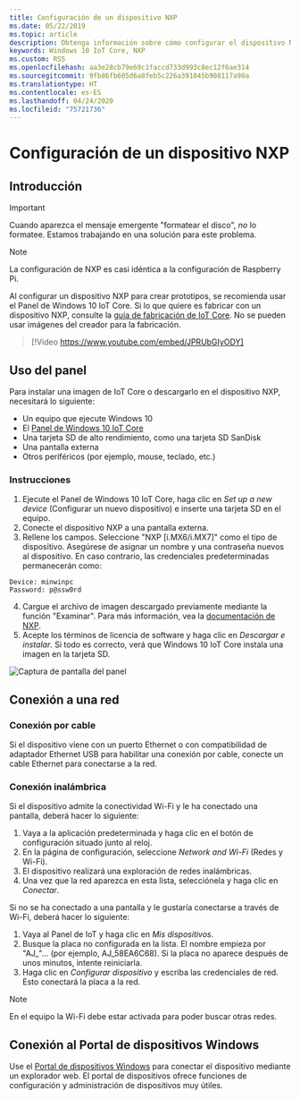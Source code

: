 ```yaml
---
title: Configuración de un dispositivo NXP
ms.date: 05/22/2019
ms.topic: article
description: Obtenga información sobre cómo configurar el dispositivo NXP con Windows 10 IoT Core.
keywords: Windows 10 IoT Core, NXP
ms.custom: RS5
ms.openlocfilehash: aa3e28cb79e69c1faccd733d993c8ec12f6ae314
ms.sourcegitcommit: 9fb86fb605d6a8feb5c226a391045b908117a90a
ms.translationtype: HT
ms.contentlocale: es-ES
ms.lasthandoff: 04/24/2020
ms.locfileid: "75721736"
---
```

# <a name="setting-up-a-nxp-device"></a>Configuración de un dispositivo NXP

## <a name="overview"></a>Introducción

> [!IMPORTANT]
> Cuando aparezca el mensaje emergente "formatear el disco", _no_ lo formatee. Estamos trabajando en una solución para este problema.

> [!NOTE]
> La configuración de NXP es casi idéntica a la configuración de Raspberry Pi.

Al configurar un dispositivo NXP para crear prototipos, se recomienda usar el Panel de Windows 10 IoT Core. Si lo que quiere es fabricar con un dispositivo NXP, consulte la [guía de fabricación de IoT Core](https://docs.microsoft.com/windows-hardware/manufacture/iot/iot-core-manufacturing-guide). No se pueden usar imágenes del creador para la fabricación.
<br>
> [!Video https://www.youtube.com/embed/JPRUbGIyODY]

## <a name="using-the-dashboard"></a>Uso del panel

Para instalar una imagen de IoT Core o descargarlo en el dispositivo NXP, necesitará lo siguiente:
* Un equipo que ejecute Windows 10 
* El [Panel de Windows 10 IoT Core](https://docs.microsoft.com/windows/iot-core/downloads)
* Una tarjeta SD de alto rendimiento, como una tarjeta SD SanDisk
* Una pantalla externa
* Otros periféricos (por ejemplo, mouse, teclado, etc.)

### <a name="instructions"></a>Instrucciones

1. Ejecute el Panel de Windows 10 IoT Core, haga clic en *Set up a new device* (Configurar un nuevo dispositivo) e inserte una tarjeta SD en el equipo.
2. Conecte el dispositivo NXP a una pantalla externa.
3. Rellene los campos. Seleccione "NXP [i.MX6/i.MX7]" como el tipo de dispositivo. Asegúrese de asignar un nombre y una contraseña nuevos al dispositivo. En caso contrario, las credenciales predeterminadas permanecerán como:

```
Device: minwinpc
Password: p@ssw0rd
```

4. Cargue el archivo de imagen descargado previamente mediante la función "Examinar". Para más información, vea la [documentación de NXP](https://docs.microsoft.com/windows/iot-core/learn-about-hardware/iotnxp).
5. Acepte los términos de licencia de software y haga clic en *Descargar e instalar*. Si todo es correcto, verá que Windows 10 IoT Core instala una imagen en la tarjeta SD.

![Captura de pantalla del panel](../media/DeviceSetup/Dashboard-Screenshot.jpg)


## <a name="connect-to-a-network"></a>Conexión a una red
### <a name="wired-connection"></a>Conexión por cable
Si el dispositivo viene con un puerto Ethernet o con compatibilidad de adaptador Ethernet USB para habilitar una conexión por cable, conecte un cable Ethernet para conectarse a la red.

### <a name="wireless-connection"></a>Conexión inalámbrica
Si el dispositivo admite la conectividad Wi-Fi y le ha conectado una pantalla, deberá hacer lo siguiente:

1. Vaya a la aplicación predeterminada y haga clic en el botón de configuración situado junto al reloj.
2. En la página de configuración, seleccione _Network and Wi-Fi_ (Redes y Wi-Fi).
3. El dispositivo realizará una exploración de redes inalámbricas.
4. Una vez que la red aparezca en esta lista, selecciónela y haga clic en _Conectar_.

Si no se ha conectado a una pantalla y le gustaría conectarse a través de Wi-Fi, deberá hacer lo siguiente:

1. Vaya al Panel de IoT y haga clic en _Mis dispositivos_.
2. Busque la placa no configurada en la lista. El nombre empieza por "AJ_"… (por ejemplo, AJ_58EA6C68). Si la placa no aparece después de unos minutos, intente reiniciarla.
3. Haga clic en _Configurar dispositivo_ y escriba las credenciales de red. Esto conectará la placa a la red.

> [!NOTE]
> En el equipo la Wi-Fi debe estar activada para poder buscar otras redes.

## <a name="connect-to-windows-device-portal"></a>Conexión al Portal de dispositivos Windows

Use el [Portal de dispositivos Windows](../manage-your-device/DevicePortal.md) para conectar el dispositivo mediante un explorador web. El portal de dispositivos ofrece funciones de configuración y administración de dispositivos muy útiles. 

